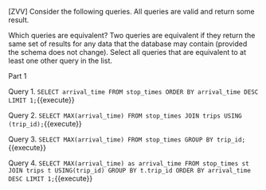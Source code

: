 [ZVV] Consider the following queries. All queries are valid and return some result.

Which queries are equivalent? Two queries are equivalent if they return the same set of results for any data that the database may contain (provided the schema does not change). Select all queries that are equivalent to at least one other query in the list.

Part 1

Query 1.
``
SELECT arrival_time
FROM stop_times
ORDER BY arrival_time DESC
LIMIT 1;
``{{execute}}

Query 2.
``
SELECT MAX(arrival_time)
FROM stop_times
JOIN trips USING (trip_id);
``{{execute}}


Query 3.
``
SELECT MAX(arrival_time)
FROM stop_times
GROUP BY trip_id;
``{{execute}}


Query 4.
``
SELECT MAX(arrival_time) as arrival_time
FROM stop_times st
JOIN trips t USING(trip_id)
GROUP BY t.trip_id
ORDER BY arrival_time DESC
LIMIT 1;
``{{execute}}


